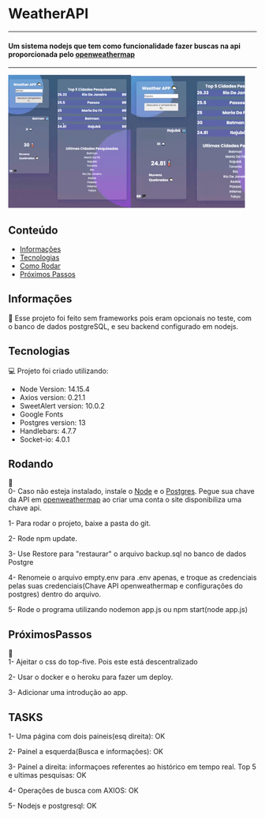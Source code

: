 # WeatherAPI
<hr></hr>
<h4>Um sistema nodejs que tem como funcionalidade fazer buscas na api proporcionada pelo <a href="https://openweathermap.org/">openweathermap</a></h4>
<hr></hr>

![](weatherApiGif.gif)

## Conteúdo
* [Informações](#informações)
* [Tecnologias](#tecnologias)
* [Como Rodar](#Rodando)
* [Próximos Passos](#PróximosPassos )


## Informações
:green_book:
Esse projeto foi feito sem frameworks pois eram opcionais no teste, com o banco de dados postgreSQL,
e seu backend configurado em nodejs. 

## Tecnologias

:computer: Projeto foi criado utilizando:
* Node Version: 14.15.4
* Axios version: 0.21.1
* SweetAlert version: 10.0.2
* Google Fonts
* Postgres version: 13
* Handlebars: 4.7.7
* Socket-io: 4.0.1


## Rodando
:ferris_wheel:<br>
0- Caso não esteja instalado, instale o <a href="https://nodejs.org/en/">Node</a> e o <a href="https://www.enterprisedb.com/downloads/postgres-postgresql-downloads">Postgres</a>. Pegue sua chave da API em <a href="https://openweathermap.org/">openweathermap</a> ao criar uma conta o site disponibiliza uma
chave api. 

1- Para rodar o projeto, baixe a pasta do git.

2- Rode npm update.

3- Use Restore para "restaurar" o arquivo backup.sql no banco de dados Postgre

4- Renomeie o arquivo empty.env para .env apenas, e troque as credenciais pelas suas 
credenciais(Chave API openweathermap e configurações do postgres) dentro do arquivo.

5- Rode o programa utilizando nodemon app.js ou npm start(node app.js) 



## PróximosPassos 
:bug:<br>
1- Ajeitar o css do top-five. Pois este está descentralizado<br>

2- Usar o docker e o heroku para fazer um deploy.

3- Adicionar uma introdução ao app.

## TASKS

1- Uma página com dois paineis(esq direita): OK

2- Painel a esquerda(Busca e informações): OK

3- Painel a direita: informaçoes referentes ao histórico
em tempo real. Top 5 e ultimas pesquisas: OK

4- Operações de busca com AXIOS: OK

5- Nodejs e postgresql: OK




 
